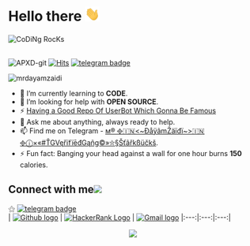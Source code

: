 # Hello there <img src="https://raw.githubusercontent.com/ABSphreak/ABSphreak/master/gifs/Hi.gif" width="30px">

<div margin-left: 500px; width="500">
<img align='center' src="https://cdn.dribbble.com/users/1162077/screenshots/3848914/programmer.gif" alt="CoDiNg RocKs"  width="500"/>
</div>

<br><img src="https://komarev.com/ghpvc/?username=APXD-git&style=flat-square" alt="APXD-git" />
[![Hits](https://hits.seeyoufarm.com/api/count/incr/badge.svg?url=https%3A%2F%2Fgithub.com%2Fgjbae1212%2Fhit-counter)](https://hits.seeyoufarm.com) 
[![telegram badge](https://img.shields.io/badge/Telegram-30302f?style=flat&logo=telegram)](https://t.me/mrdayamzaidi)

<img src="https://github-readme-stats.vercel.app/api?username=mrdayamzaidi&show_icons=true&count_private=true&bg_color=50,e96205,904e99&title_color=fff&text_color=fff&icon_color=f2f2f2" alt="mrdayamzaidi" />

- 🔭 I’m currently learning to <b>CODE</b>. <br>
- 👀 I’m looking for help with <b>OPEN SOURCE</b>.
- ⚡ [Having a Good Repo Of UserBot Which Gonna Be Famous](https://github.com/whiteeye-org/whiteeyeuserbot)
- 💬 Ask me about anything, always ready to help.
- 📫 Find me on Telegram - [м®⁪⁬⁮⁮⁮⁮ ‌‌‌᪣🇮🇳<~ĐåÿãmŽäïđï~>🇮🇳᪣ⓘ×«#ŤGVęřïfïēđGąñg©»⛥§Šťãřkßüčkš](https://t.me/mrdayamzaidi).
- ⚡ Fun fact: Banging your head against a wall for one hour burns <b>150</b> calories.

## Connect with me<img src="https://github.com/TheDudeThatCode/TheDudeThatCode/blob/master/Assets/Handshake.gif" height="32px">

⚝ [![telegram badge](https://img.shields.io/badge/Telegram-30302f?style=flat&logo=telegram)](https://t.me/mrdayamzaidi)<br>
| [<img src="https://cdn.svgporn.com/logos/github-icon.svg" alt="Github logo" width="34">](https://github.com/mrdayamzaidi) | [<img src="https://github.com/TheDudeThatCode/TheDudeThatCode/blob/master/Assets/HackerRank.svg" alt="HackerRank Logo" width="30">](https://www.hackerrank.com/) | [<img src="https://github.com/TheDudeThatCode/TheDudeThatCode/blob/master/Assets/Gmail.svg" alt="Gmail logo" height="32">](mailto:arkamtg.dayamali975@gmail.com)
|:---:|:---:|:---:|
<br>

<div align="center" width="50">
<img align='center' src='https://telegra.ph/file/107864cec8e0039cdf22e.jpg' width='700"'>
</div>

